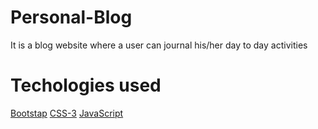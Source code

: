 # Personal-Blog
It is a blog website where a user can journal his/her day to day activities

# Techologies used 
[Bootstap]("https://img.shields.io/badge/Bootstrap-563D7C?style=for-the-badge&logo=bootstrap&logoColor=white")
[CSS-3]("https://img.shields.io/badge/CSS3-1572B6?style=for-the-badge&logo=css3&logoColor=white")
[JavaScript]("https://img.shields.io/badge/JavaScript-323330?style=for-the-badge&logo=javascript&logoColor=F7DF1E")
[]("https://img.shields.io/badge/Express.js-404D59?style=for-the-badge" )
[]("https://img.shields.io/badge/MongoDB-4EA94B?style=for-the-badge&logo=mongodb&logoColor=white")
[]("https://img.shields.io/badge/Heroku-430098?style=for-the-badge&logo=heroku&logoColor=white")

